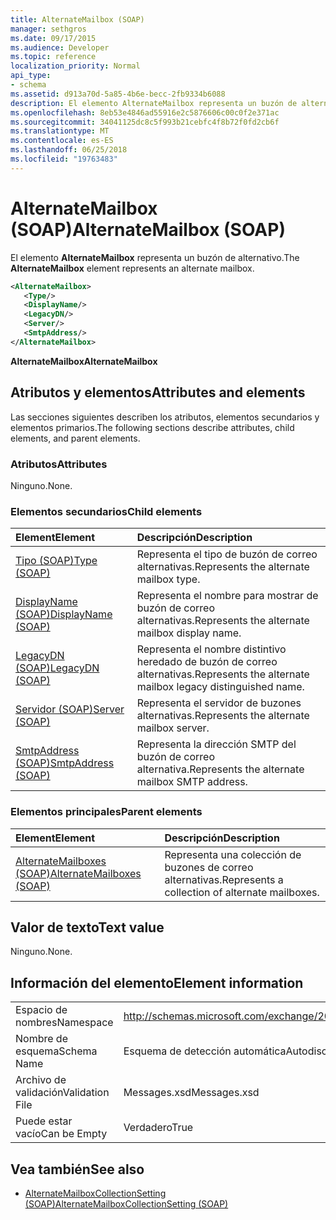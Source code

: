 ```yaml
---
title: AlternateMailbox (SOAP)
manager: sethgros
ms.date: 09/17/2015
ms.audience: Developer
ms.topic: reference
localization_priority: Normal
api_type:
- schema
ms.assetid: d913a70d-5a85-4b6e-becc-2fb9334b6088
description: El elemento AlternateMailbox representa un buzón de alternativo.
ms.openlocfilehash: 8eb53e4846ad55916e2c5876606c00c0f2e371ac
ms.sourcegitcommit: 34041125dc8c5f993b21cebfc4f8b72f0fd2cb6f
ms.translationtype: MT
ms.contentlocale: es-ES
ms.lasthandoff: 06/25/2018
ms.locfileid: "19763483"
---
```

# <a name="alternatemailbox-soap"></a><span data-ttu-id="dcbd2-103">AlternateMailbox (SOAP)</span><span class="sxs-lookup"><span data-stu-id="dcbd2-103">AlternateMailbox (SOAP)</span></span>

<span data-ttu-id="dcbd2-104">El elemento **AlternateMailbox** representa un buzón de alternativo.</span><span class="sxs-lookup"><span data-stu-id="dcbd2-104">The **AlternateMailbox** element represents an alternate mailbox.</span></span> 
  
```XML
<AlternateMailbox>
   <Type/>
   <DisplayName/>
   <LegacyDN/>
   <Server/>
   <SmtpAddress/>
</AlternateMailbox>
```

 <span data-ttu-id="dcbd2-105">**AlternateMailbox**</span><span class="sxs-lookup"><span data-stu-id="dcbd2-105">**AlternateMailbox**</span></span>
## <a name="attributes-and-elements"></a><span data-ttu-id="dcbd2-106">Atributos y elementos</span><span class="sxs-lookup"><span data-stu-id="dcbd2-106">Attributes and elements</span></span>

<span data-ttu-id="dcbd2-107">Las secciones siguientes describen los atributos, elementos secundarios y elementos primarios.</span><span class="sxs-lookup"><span data-stu-id="dcbd2-107">The following sections describe attributes, child elements, and parent elements.</span></span>
  
### <a name="attributes"></a><span data-ttu-id="dcbd2-108">Atributos</span><span class="sxs-lookup"><span data-stu-id="dcbd2-108">Attributes</span></span>

<span data-ttu-id="dcbd2-109">Ninguno.</span><span class="sxs-lookup"><span data-stu-id="dcbd2-109">None.</span></span>
  
### <a name="child-elements"></a><span data-ttu-id="dcbd2-110">Elementos secundarios</span><span class="sxs-lookup"><span data-stu-id="dcbd2-110">Child elements</span></span>

|<span data-ttu-id="dcbd2-111">**Element**</span><span class="sxs-lookup"><span data-stu-id="dcbd2-111">**Element**</span></span>|<span data-ttu-id="dcbd2-112">**Descripción**</span><span class="sxs-lookup"><span data-stu-id="dcbd2-112">**Description**</span></span>|
|:-----|:-----|
|[<span data-ttu-id="dcbd2-113">Tipo (SOAP)</span><span class="sxs-lookup"><span data-stu-id="dcbd2-113">Type (SOAP)</span></span>](type-soap.md) <br/> |<span data-ttu-id="dcbd2-114">Representa el tipo de buzón de correo alternativas.</span><span class="sxs-lookup"><span data-stu-id="dcbd2-114">Represents the alternate mailbox type.</span></span>  <br/> |
|[<span data-ttu-id="dcbd2-115">DisplayName (SOAP)</span><span class="sxs-lookup"><span data-stu-id="dcbd2-115">DisplayName (SOAP)</span></span>](displayname-soap.md) <br/> |<span data-ttu-id="dcbd2-116">Representa el nombre para mostrar de buzón de correo alternativas.</span><span class="sxs-lookup"><span data-stu-id="dcbd2-116">Represents the alternate mailbox display name.</span></span>  <br/> |
|[<span data-ttu-id="dcbd2-117">LegacyDN (SOAP)</span><span class="sxs-lookup"><span data-stu-id="dcbd2-117">LegacyDN (SOAP)</span></span>](legacydn-soap.md) <br/> |<span data-ttu-id="dcbd2-118">Representa el nombre distintivo heredado de buzón de correo alternativas.</span><span class="sxs-lookup"><span data-stu-id="dcbd2-118">Represents the alternate mailbox legacy distinguished name.</span></span>  <br/> |
|[<span data-ttu-id="dcbd2-119">Servidor (SOAP)</span><span class="sxs-lookup"><span data-stu-id="dcbd2-119">Server (SOAP)</span></span>](server-soap.md) <br/> |<span data-ttu-id="dcbd2-120">Representa el servidor de buzones alternativas.</span><span class="sxs-lookup"><span data-stu-id="dcbd2-120">Represents the alternate mailbox server.</span></span>  <br/> |
|[<span data-ttu-id="dcbd2-121">SmtpAddress (SOAP)</span><span class="sxs-lookup"><span data-stu-id="dcbd2-121">SmtpAddress (SOAP)</span></span>](smtpaddress-soap.md) <br/> |<span data-ttu-id="dcbd2-122">Representa la dirección SMTP del buzón de correo alternativa.</span><span class="sxs-lookup"><span data-stu-id="dcbd2-122">Represents the alternate mailbox SMTP address.</span></span>  <br/> |
   
### <a name="parent-elements"></a><span data-ttu-id="dcbd2-123">Elementos principales</span><span class="sxs-lookup"><span data-stu-id="dcbd2-123">Parent elements</span></span>

|<span data-ttu-id="dcbd2-124">**Element**</span><span class="sxs-lookup"><span data-stu-id="dcbd2-124">**Element**</span></span>|<span data-ttu-id="dcbd2-125">**Descripción**</span><span class="sxs-lookup"><span data-stu-id="dcbd2-125">**Description**</span></span>|
|:-----|:-----|
|[<span data-ttu-id="dcbd2-126">AlternateMailboxes (SOAP)</span><span class="sxs-lookup"><span data-stu-id="dcbd2-126">AlternateMailboxes (SOAP)</span></span>](alternatemailboxes-soap.md) <br/> |<span data-ttu-id="dcbd2-127">Representa una colección de buzones de correo alternativas.</span><span class="sxs-lookup"><span data-stu-id="dcbd2-127">Represents a collection of alternate mailboxes.</span></span>  <br/> |
   
## <a name="text-value"></a><span data-ttu-id="dcbd2-128">Valor de texto</span><span class="sxs-lookup"><span data-stu-id="dcbd2-128">Text value</span></span>

<span data-ttu-id="dcbd2-129">Ninguno.</span><span class="sxs-lookup"><span data-stu-id="dcbd2-129">None.</span></span>
  
## <a name="element-information"></a><span data-ttu-id="dcbd2-130">Información del elemento</span><span class="sxs-lookup"><span data-stu-id="dcbd2-130">Element information</span></span>

|||
|:-----|:-----|
|<span data-ttu-id="dcbd2-131">Espacio de nombres</span><span class="sxs-lookup"><span data-stu-id="dcbd2-131">Namespace</span></span>  <br/> |http://schemas.microsoft.com/exchange/2010/Autodiscover  <br/> |
|<span data-ttu-id="dcbd2-132">Nombre de esquema</span><span class="sxs-lookup"><span data-stu-id="dcbd2-132">Schema Name</span></span>  <br/> |<span data-ttu-id="dcbd2-133">Esquema de detección automática</span><span class="sxs-lookup"><span data-stu-id="dcbd2-133">Autodiscover schema</span></span>  <br/> |
|<span data-ttu-id="dcbd2-134">Archivo de validación</span><span class="sxs-lookup"><span data-stu-id="dcbd2-134">Validation File</span></span>  <br/> |<span data-ttu-id="dcbd2-135">Messages.xsd</span><span class="sxs-lookup"><span data-stu-id="dcbd2-135">Messages.xsd</span></span>  <br/> |
|<span data-ttu-id="dcbd2-136">Puede estar vacío</span><span class="sxs-lookup"><span data-stu-id="dcbd2-136">Can be Empty</span></span>  <br/> |<span data-ttu-id="dcbd2-137">Verdadero</span><span class="sxs-lookup"><span data-stu-id="dcbd2-137">True</span></span>  <br/> |
   
## <a name="see-also"></a><span data-ttu-id="dcbd2-138">Vea también</span><span class="sxs-lookup"><span data-stu-id="dcbd2-138">See also</span></span>

- [<span data-ttu-id="dcbd2-139">AlternateMailboxCollectionSetting (SOAP)</span><span class="sxs-lookup"><span data-stu-id="dcbd2-139">AlternateMailboxCollectionSetting (SOAP)</span></span>](alternatemailboxcollectionsetting-soap.md)

